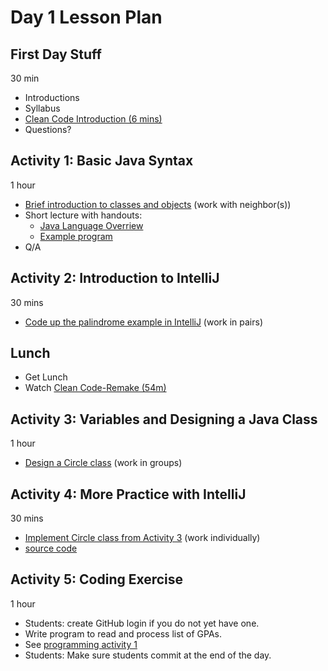 # Day 1 Lesson Plan

## First Day Stuff

30 min

- Introductions
- Syllabus
- [Clean Code Introduction (6 mins)](https://learning.oreilly.com/videos/clean-code/9780134661742/9780134661742-CODE_01_00_00)
- Questions?

## Activity 1: Basic Java Syntax

1 hour

- [Brief introduction to classes and objects](../activities/activity1-1classesObjects.md) (work with neighbor(s))
- Short lecture with handouts:
	- [Java Language Overriew](../cheatsheets/javaBasics.md)
	- [Example program](../activities/activity1-1basicJavaSyntax.md)
- Q/A

## Activity 2: Introduction to IntelliJ

30 mins

- [Code up the palindrome example in IntelliJ](../activities/activity1-2palindrome.md) (work in pairs)

## Lunch

- Get Lunch
- Watch [Clean Code-Remake (54m)](../videos/01-clean_code.md)

## Activity 3: Variables and Designing a Java Class

1 hour

- [Design a Circle class](../activities/activity1-3circleClass.md) (work in groups)

## Activity 4: More Practice with IntelliJ

30 mins

- [Implement Circle class from Activity 3](../activities/activity1-4codeCircleClass.md) (work individually)
- [source code](https://github.com/sdp-resources/basicGraphing/releases/tag/WritingCircleAssignment)

## Activity 5: Coding Exercise

1 hour

- Students: create GitHub login if you do not yet have one.
- Write program to read and process list of GPAs.
- See [programming activity 1](../activities/activity1-5gpaCalculator.md)
- Students: Make sure students commit at the end of the day.

